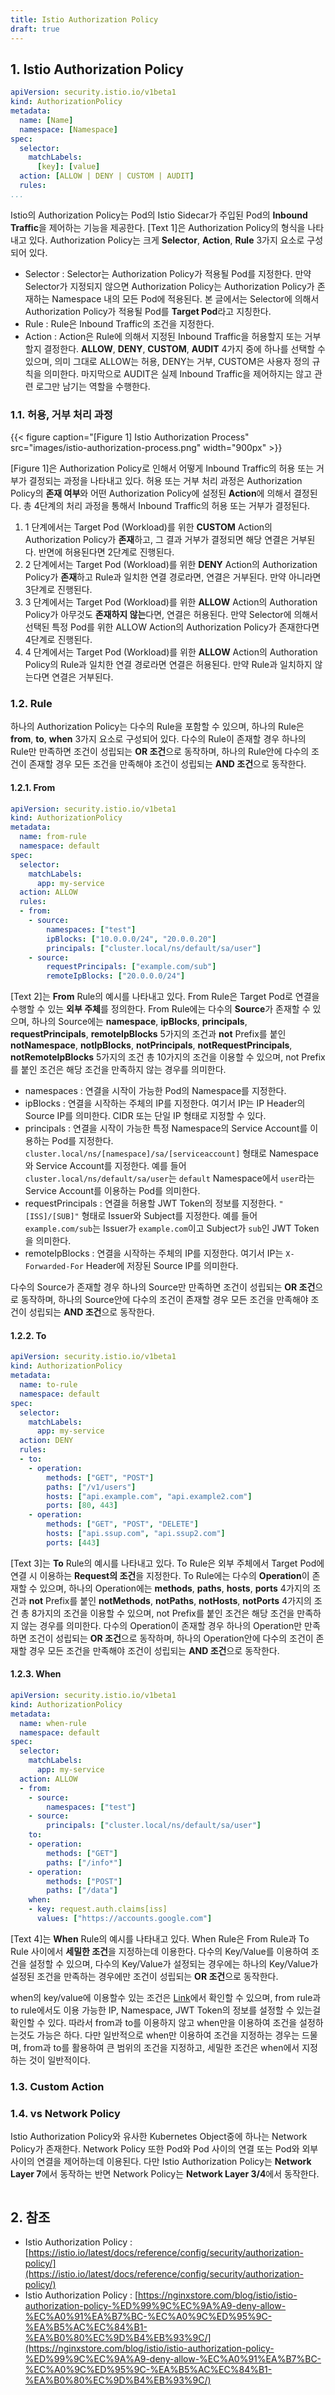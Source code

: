 ```yaml
---
title: Istio Authorization Policy
draft: true
---
```


## 1. Istio Authorization Policy

```yaml {caption="[Text 1] Istio Authorization Policy Format", linenos=table}
apiVersion: security.istio.io/v1beta1
kind: AuthorizationPolicy
metadata:
  name: [Name]
  namespace: [Namespace]
spec:
  selector:
    matchLabels:
      [key]: [value]
  action: [ALLOW | DENY | CUSTOM | AUDIT]
  rules:
...
```

Istio의 Authorization Policy는 Pod의 Istio Sidecar가 주입된 Pod의 **Inbound Traffic**을 제어하는 기능을 제공한다. [Text 1]은 Authorization Policy의 형식을 나타내고 있다. Authorization Policy는 크게 **Selector**, **Action**, **Rule** 3가지 요소로 구성되어 있다.

* Selector : Selector는 Authorization Policy가 적용될 Pod를 지정한다. 만약 Selector가 지정되지 않으면 Authorization Policy는 Authorization Policy가 존재하는 Namespace 내의 모든 Pod에 적용된다. 본 글에서는 Selector에 의해서 Authorization Policy가 적용될 Pod를 **Target Pod**라고 지칭한다.
* Rule : Rule은 Inbound Traffic의 조건을 지정한다.
* Action : Action은 Rule에 의해서 지정된 Inbound Traffic을 허용할지 또는 거부할지 결정한다. **ALLOW**, **DENY**, **CUSTOM**, **AUDIT** 4가지 중에 하나를 선택할 수 있으며, 의미 그대로 ALLOW는 허용, DENY는 거부, CUSTOM은 사용자 정의 규칙을 의미한다. 마지막으로 AUDIT은 실제 Inbound Traffic을 제어하지는 않고 관련 로그만 남기는 역할을 수행한다.

### 1.1. 허용, 거부 처리 과정

{{< figure caption="[Figure 1] Istio Authorization Process" src="images/istio-authorization-process.png" width="900px" >}}

[Figure 1]은 Authorization Policy로 인해서 어떻게 Inbound Traffic의 허용 또는 거부가 결정되는 과정을 나타내고 있다. 허용 또는 거부 처리 과정은 Authorization Policy의 **존재 여부**와 어떤 Authorization Policy에 설정된 **Action**에 의해서 결정된다. 총 4단계의 처리 과정을 통해서 Inbound Traffic의 허용 또는 거부가 결정된다.

1. 1 단계에서는 Target Pod (Workload)를 위한 **CUSTOM** Action의 Authorization Policy가 **존재**하고, 그 결과 거부가 결정되면 해당 연결은 거부된다. 반면에 허용된다면 2단계로 진행된다.
2. 2 단계에서는 Target Pod (Workload)를 위한 **DENY** Action의 Authorization Policy가 **존재**하고 Rule과 일치한 연결 경로라면, 연결은 거부된다. 만약 아니라면 3단계로 진행된다.
3. 3 단계에서는 Target Pod (Workload)를 위한 **ALLOW** Action의 Authoration Policy가 아무것도 **존재하지 않는**다면, 연결은 허용된다. 만약 Selector에 의해서 선택된 특정 Pod를 위한 ALLOW Action의 Authorization Policy가 존재한다면 4단계로 진행된다.
4. 4 단계에서는 Target Pod (Workload)를 위한 **ALLOW** Action의 Authoration Policy의 Rule과 일치한 연결 경로라면 연결은 허용된다. 만약 Rule과 일치하지 않는다면 연결은 거부된다.

### 1.2. Rule

하나의 Authorization Policy는 다수의 Rule을 포함할 수 있으며, 하나의 Rule은 **from**, **to**, **when** 3가지 요소로 구성되어 있다. 다수의 Rule이 존재할 경우 하나의 Rule만 만족하면 조건이 성립되는 **OR 조건**으로 동작하며, 하나의 Rule안에 다수의 조건이 존재할 경우 모든 조건을 만족해야 조건이 성립되는 **AND 조건**으로 동작한다.

#### 1.2.1. From

```yaml {caption="[Text 2] from Rule Example", linenos=table}
apiVersion: security.istio.io/v1beta1
kind: AuthorizationPolicy
metadata:
  name: from-rule
  namespace: default
spec:
  selector:
    matchLabels:
      app: my-service
  action: ALLOW
  rules:
  - from:
    - source:
        namespaces: ["test"]
        ipBlocks: ["10.0.0.0/24", "20.0.0.20"]
        principals: ["cluster.local/ns/default/sa/user"]
    - source:
        requestPrincipals: ["example.com/sub"]
        remoteIpBlocks: ["20.0.0.0/24"]
```

[Text 2]는 **From** Rule의 예시를 나타내고 있다. From Rule은 Target Pod로 연결을 수행할 수 있는 **외부 주체**를 정의한다. From Rule에는 다수의 **Source**가 존재할 수 있으며, 하나의 Source에는 **namespace**, **ipBlocks**, **principals**, **requestPrincipals**, **remoteIpBlocks** 5가지의 조건과 **not** Prefix를 붙인 **notNamespace**, **notIpBlocks**, **notPrincipals**, **notRequestPrincipals**, **notRemoteIpBlocks** 5가지의 조건 총 10가지의 조건을 이용할 수 있으며, not Prefix를 붙인 조건은 해당 조건을 만족하지 않는 경우를 의미한다.

* namespaces : 연결을 시작이 가능한 Pod의 Namespace를 지정한다.
* ipBlocks : 연결을 시작하는 주체의 IP를 지정한다. 여기서 IP는 IP Header의 Source IP를 의미한다. CIDR 또는 단일 IP 형태로 지정할 수 있다.
* principals : 연결을 시작이 가능한 특정 Namespace의 Service Account를 이용하는 Pod를 지정한다. `cluster.local/ns/[namespace]/sa/[serviceaccount]` 형태로 Namespace와 Service Account를 지정한다. 예를 들어 `cluster.local/ns/default/sa/user`는 `default` Namespace에서 `user`라는 Service Account를 이용하는 Pod를 의미한다.
* requestPrincipals : 연결을 허용할 JWT Token의 정보를 지정한다. `"[ISS]/[SUB]"` 형태로 Issuer와 Subject를 지정한다. 예를 들어 `example.com/sub`는 Issuer가 `example.com`이고 Subject가 `sub`인 JWT Token을 의미한다.
* remoteIpBlocks : 연결을 시작하는 주체의 IP를 지정한다. 여기서 IP는 `X-Forwarded-For` Header에 저장된 Source IP를 의미한다.

다수의 Source가 존재할 경우 하나의 Source만 만족하면 조건이 성립되는 **OR 조건**으로 동작하며, 하나의 Source안에 다수의 조건이 존재할 경우 모든 조건을 만족해야 조건이 성립되는 **AND 조건**으로 동작한다.

####  1.2.2. To

```yaml {caption="[Text 3] to Rule Example", linenos=table}
apiVersion: security.istio.io/v1beta1
kind: AuthorizationPolicy
metadata:
  name: to-rule
  namespace: default
spec:
  selector:
    matchLabels:
      app: my-service
  action: DENY
  rules:
  - to:
    - operation:
        methods: ["GET", "POST"]
        paths: ["/v1/users"]
        hosts: ["api.example.com", "api.example2.com"]
        ports: [80, 443]
    - operation:
        methods: ["GET", "POST", "DELETE"]
        hosts: ["api.ssup.com", "api.ssup2.com"]
        ports: [443]
```

[Text 3]는 **To** Rule의 예시를 나타내고 있다. To Rule은 외부 주체에서 Target Pod에 연결 시 이용하는 **Request의 조건**을 지정한다. To Rule에는 다수의 **Operation**이 존재할 수 있으며, 하나의 Operation에는 **methods**, **paths**, **hosts**, **ports** 4가지의 조건과 **not** Prefix를 붙인 **notMethods**, **notPaths**, **notHosts**, **notPorts** 4가지의 조건 총 8가지의 조건을 이용할 수 있으며, not Prefix를 붙인 조건은 해당 조건을 만족하지 않는 경우를 의미한다. 다수의 Operation이 존재할 경우 하나의 Operation만 만족하면 조건이 성립되는 **OR 조건**으로 동작하며, 하나의 Operation안에 다수의 조건이 존재할 경우 모든 조건을 만족해야 조건이 성립되는 **AND 조건**으로 동작한다.

#### 1.2.3. When

```yaml {caption="[Text 4] when Rule Example", linenos=table}
apiVersion: security.istio.io/v1beta1
kind: AuthorizationPolicy
metadata:
  name: when-rule
  namespace: default
spec:
  selector:
    matchLabels:
      app: my-service
  action: ALLOW
  - from:
    - source:
        namespaces: ["test"]
    - source:
        principals: ["cluster.local/ns/default/sa/user"]
    to:
    - operation:
        methods: ["GET"]
        paths: ["/info*"]
    - operation:
        methods: ["POST"]
        paths: ["/data"]
    when:
    - key: request.auth.claims[iss]
      values: ["https://accounts.google.com"]
```

[Text 4]는 **When** Rule의 예시를 나타내고 있다. When Rule은 From Rule과 To Rule 사이에서 **세밀한 조건**을 지정하는데 이용한다. 다수의 Key/Value를 이용하여 조건을 설정할 수 있으며, 다수의 Key/Value가 설정되는 경우에는 하나의 Key/Value가 설정된 조건을 만족하는 경우에만 조건이 성립되는 **OR 조건**으로 동작한다.

when의 key/value에 이용할수 있는 조건은 [Link](https://istio.io/latest/docs/reference/config/security/conditions/)에서 확인할 수 있으며, from rule과 to rule에서도 이용 가능한 IP, Namespace, JWT Token의 정보를 설정할 수 있는걸 확인할 수 있다. 따라서 from과 to를 이용하지 않고 when만을 이용하여 조건을 설정하는것도 가능은 하다. 다만 일반적으로 when만 이용하여 조건을 지정하는 경우는 드물며, from과 to를 활용하여 큰 범위의 조건을 지정하고, 세밀한 조건은 when에서 지정하는 것이 일반적이다.

### 1.3. Custom Action



### 1.4. vs Network Policy

Istio Authorization Policy와 유사한 Kubernetes Object중에 하나는 Network Policy가 존재한다. Network Policy 또한 Pod와 Pod 사이의 연결 또는 Pod와 외부 사이의 연결을 제어하는데 이용된다. 다만 Istio Authorization Policy는 **Network Layer 7**에서 동작하는 반면 Network Policy는 **Network Layer 3/4**에서 동작한다.

```yaml {caption="[Code 1] Linux NFS4 Mount 함수", linenos=table}

```

## 2. 참조

* Istio Authorization Policy : [https://istio.io/latest/docs/reference/config/security/authorization-policy/](https://istio.io/latest/docs/reference/config/security/authorization-policy/)
* Istio Authorization Policy : [https://nginxstore.com/blog/istio/istio-authorization-policy-%ED%99%9C%EC%9A%A9-deny-allow-%EC%A0%91%EA%B7%BC-%EC%A0%9C%ED%95%9C-%EA%B5%AC%EC%84%B1-%EA%B0%80%EC%9D%B4%EB%93%9C/](https://nginxstore.com/blog/istio/istio-authorization-policy-%ED%99%9C%EC%9A%A9-deny-allow-%EC%A0%91%EA%B7%BC-%EC%A0%9C%ED%95%9C-%EA%B5%AC%EC%84%B1-%EA%B0%80%EC%9D%B4%EB%93%9C/)